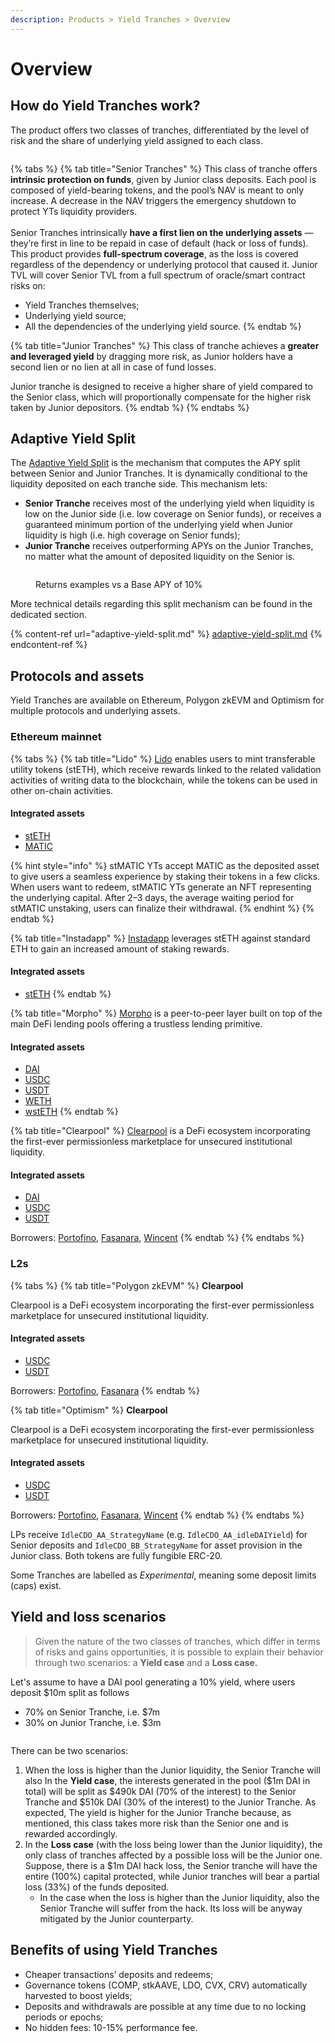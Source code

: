 ```yaml
---
description: Products > Yield Tranches > Overview
---
```


# Overview

## How do Yield Tranches work?

The product offers two classes of tranches, differentiated by the level of risk and the share of underlying yield assigned to each class.

<figure><img src="../../.gitbook/assets/YTs.png" alt=""><figcaption></figcaption></figure>

{% tabs %}
{% tab title="Senior Tranches" %}
This class of tranche offers **intrinsic protection on funds**, given by Junior class deposits. Each pool is composed of yield-bearing tokens, and the pool’s NAV is meant to only increase. A decrease in the NAV triggers the emergency shutdown to protect YTs liquidity providers.\
\
Senior Tranches intrinsically **have a first lien on the underlying assets** — they’re first in line to be repaid in case of default (hack or loss of funds). This product provides **full-spectrum coverage**, as the loss is covered regardless of the dependency or underlying protocol that caused it. Junior TVL will cover Senior TVL from a full spectrum of oracle/smart contract risks on:&#x20;

* Yield Tranches themselves;&#x20;
* Underlying yield source;&#x20;
* All the dependencies of the underlying yield source.
{% endtab %}

{% tab title="Junior Tranches" %}
This class of tranche achieves a **greater and leveraged yield** by dragging more risk, as Junior holders have a second lien or no lien at all in case of fund losses.&#x20;

Junior tranche is designed to receive a higher share of yield compared to the Senior class, which will proportionally compensate for the higher risk taken by Junior depositors.
{% endtab %}
{% endtabs %}

## Adaptive Yield Split

The [Adaptive Yield Split](https://medium.com/idle-finance/adaptive-yield-split-foster-pyts-liquidity-scalability-a796fa17ea35) is the mechanism that computes the APY split between Senior and Junior Tranches. It is dynamically conditional to the liquidity deposited on each tranche side. This mechanism lets:

* **Senior Tranche** receives most of the underlying yield when liquidity is low on the Junior side (i.e. low coverage on Senior funds), or receives a guaranteed minimum portion of the underlying yield when Junior liquidity is high (i.e. high coverage on Senior funds);
* **Junior Tranche** receives outperforming APYs on the Junior Tranches, no matter what the amount of deposited liquidity on the Senior is.

<figure><img src="../../.gitbook/assets/Adaptive Yield Split.png" alt=""><figcaption><p>Returns examples vs a Base APY of 10%</p></figcaption></figure>

More technical details regarding this split mechanism can be found in the dedicated section.

{% content-ref url="adaptive-yield-split.md" %}
[adaptive-yield-split.md](adaptive-yield-split.md)
{% endcontent-ref %}

## Protocols and assets

Yield Tranches are available on Ethereum, Polygon zkEVM and Optimism for multiple protocols and underlying assets.

### Ethereum mainnet

{% tabs %}
{% tab title="Lido" %}
[Lido](https://lido.fi/) enables users to mint transferable utility tokens (stETH), which receive rewards linked to the related validation activities of writing data to the blockchain, while the tokens can be used in other on-chain activities.

#### Integrated assets

* [stETH](https://etherscan.io/address/0x34dcd573c5de4672c8248cd12a99f875ca112ad8)
* [MATIC](https://etherscan.io/address/0xF87ec7e1Ee467d7d78862089B92dd40497cBa5B8)

{% hint style="info" %}
stMATIC YTs accept MATIC as the deposited asset to give users a seamless experience by staking their tokens in a few clicks. When users want to redeem, stMATIC YTs generate an NFT representing the underlying capital. After 2–3 days, the average waiting period for stMATIC unstaking, users can finalize their withdrawal.
{% endhint %}
{% endtab %}

{% tab title="Instadapp" %}
[Instadapp](https://instadapp.io/) leverages stETH against standard ETH to gain an increased amount of staking rewards.

#### Integrated assets

* [stETH](https://etherscan.io/address/0x34dcd573c5de4672c8248cd12a99f875ca112ad8)
{% endtab %}

{% tab title="Morpho" %}
[Morpho](https://morpho.org/) is a peer-to-peer layer built on top of the main DeFi lending pools offering a trustless lending primitive.

#### Integrated assets

* [DAI](https://etherscan.io/address/0xDB82dDcb7e2E4ac3d13eBD1516CBfDb7b7CE0ffc)
* [USDC](https://etherscan.io/address/0x9C13Ff045C0a994AF765585970A5818E1dB580F8)
* [USDT](https://etherscan.io/address/0x440ceAd9C0A0f4ddA1C81b892BeDc9284Fc190dd)
* [WETH](https://etherscan.io/address/0xb3F717a5064D2CBE1b8999Fdfd3F8f3DA98339a6)
* [wstETH](https://etherscan.io/token/0x7f39c581f595b53c5cb19bd0b3f8da6c935e2ca0)
{% endtab %}

{% tab title="Clearpool" %}
[Clearpool](https://clearpool.finance/) is a DeFi ecosystem incorporating the first-ever permissionless marketplace for unsecured institutional liquidity.

#### Integrated assets

* [DAI](https://etherscan.io/address/0xDcE26B2c78609b983cF91cCcD43E238353653b0E)
* [USDC](https://etherscan.io/address/0xDBCEE5AE2E9DAf0F5d93473e08780C9f45DfEb93)
* [USDT](https://etherscan.io/address/0xc4574C60a455655864aB80fa7638561A756C5E61)

Borrowers: [Portofino](https://www.portofino.tech/), [Fasanara](https://www.fasanara.com/), [Wincent](https://www.wincent.co/)
{% endtab %}
{% endtabs %}

### **L2s**

{% tabs %}
{% tab title="Polygon zkEVM" %}
**Clearpool**

Clearpool is a DeFi ecosystem incorporating the first-ever permissionless marketplace for unsecured institutional liquidity.

#### Integrated assets

* [USDC](https://zkevm.polygonscan.com/token/0xa8ce8aee21bc2a48a5ef670afcc9274c7bbbc035)
* [USDT](https://zkevm.polygonscan.com/token/0x1e4a5963abfd975d8c9021ce480b42188849d41d)

Borrowers: [Portofino](https://www.portofino.tech/), [Fasanara](https://twitter.com/FasanaraDigital)
{% endtab %}

{% tab title="Optimism" %}
**Clearpool**

Clearpool is a DeFi ecosystem incorporating the first-ever permissionless marketplace for unsecured institutional liquidity.

#### Integrated assets

* [USDC](https://optimistic.etherscan.io/token/0x0b2c639c533813f4aa9d7837caf62653d097ff85)
* [USDT](https://optimistic.etherscan.io/token/0x94b008aa00579c1307b0ef2c499ad98a8ce58e58)

Borrowers: [Portofino](https://www.portofino.tech/), [Fasanara](https://www.fasanara.com/), [Wincent](https://www.wincent.co/)
{% endtab %}
{% endtabs %}

LPs receive `IdleCDO_AA_StrategyName` (e.g. `IdleCDO_AA_idleDAIYield`) for Senior deposits and `IdleCDO_BB_StrategyName` for asset provision in the Junior class. Both tokens are fully fungible ERC-20.

Some Tranches are labelled as _Experimental_, meaning some deposit limits (caps) exist.

## Yield and loss scenarios

> Given the nature of the two classes of tranches, which differ in terms of risks and gains opportunities, it is possible to explain their behavior through two scenarios: a **Yield case** and a **Loss case.**

Let's assume to have a DAI pool generating a 10% yield, where users deposit $10m split as follows

* 70% on Senior Tranche, i.e. $7m
* 30% on Junior Tranche, i.e. $3m

<figure><img src="../../.gitbook/assets/image (74).png" alt=""><figcaption></figcaption></figure>

There can be two scenarios:

1. When the loss is higher than the Junior liquidity, the Senior Tranche will also In the **Yield case**, the interests generated in the pool ($1m DAI in total) will be split as $490k DAI (70% of the interest) to the Senior Tranche and $510k DAI (30% of the interest) to the Junior Tranche. As expected, The yield is higher for the Junior Tranche because, as mentioned, this class takes more risk than the Senior one and is rewarded accordingly.
2. In the **Loss case** (with the loss being lower than the Junior liquidity), the only class of tranches affected by a possible loss will be the Junior one. Suppose, there is a $1m DAI hack loss, the Senior tranche will have the entire (100%) capital protected, while Junior tranches will bear a partial loss (33%) of the funds deposited.
   * In the case when the loss is higher than the Junior liquidity, also the Senior Tranche will suffer from the hack. Its loss will be anyway mitigated by the Junior counterparty.&#x20;

## Benefits of using Yield Tranches

* Cheaper transactions’ deposits and redeems;
* Governance tokens (COMP, stkAAVE, LDO, CVX, CRV) automatically harvested to boost yields;
* Deposits and withdrawals are possible at any time due to no locking periods or epochs;
* No hidden fees: 10-15% performance fee.
